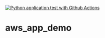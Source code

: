 [![Python application test with Github Actions](https://github.com/chawitzoon/aws_app_demo/actions/workflows/main.yml/badge.svg)](https://github.com/chawitzoon/aws_app_demo/actions/workflows/main.yml)

# aws_app_demo
